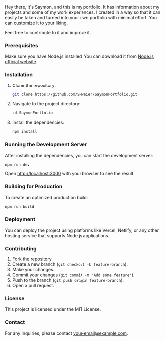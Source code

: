 Hey there, it's Saymon, and this is my portfolio. It has information about my projects and some of my work experiences. 
I created in a way so that it can easily be taken and turned into your own portfolio with minimal effort. You can customize it to your liking.

Feel free to contribute to it and improve it.



### Prerequisites

Make sure you have Node.js installed. You can download it from [Node.js official website](https://nodejs.org/).

### Installation

1. Clone the repository:

    ```bash
    git clone https://github.com/SHwaier/SaymonPortfolio.git
    ```

2. Navigate to the project directory:

    ```bash
    cd SaymonPortfolio
    ```

3. Install the dependencies:

    ```bash
    npm install
    ```

### Running the Development Server

After installing the dependencies, you can start the development server:

```bash
npm run dev
```

Open [http://localhost:3000](http://localhost:3000) with your browser to see the result.

### Building for Production

To create an optimized production build:

```bash
npm run build
```

### Deployment

You can deploy the project using platforms like Vercel, Netlify, or any other hosting service that supports Node.js applications.

### Contributing

1. Fork the repository.
2. Create a new branch (`git checkout -b feature-branch`).
3. Make your changes.
4. Commit your changes (`git commit -m 'Add some feature'`).
5. Push to the branch (`git push origin feature-branch`).
6. Open a pull request.

### License

This project is licensed under the MIT License.

### Contact

For any inquiries, please contact [your-email@example.com](mailto:saymon.hwaier@gmail.com).
